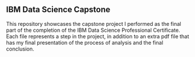 ## IBM Data Science Capstone
This repository showcases the capstone project I performed as the final part of the completion of the IBM Data Science Professional Certificate.\
Each file represents a step in the project, in addition to an extra pdf file that has my final presentation of the process of analysis and the final conclusion.
